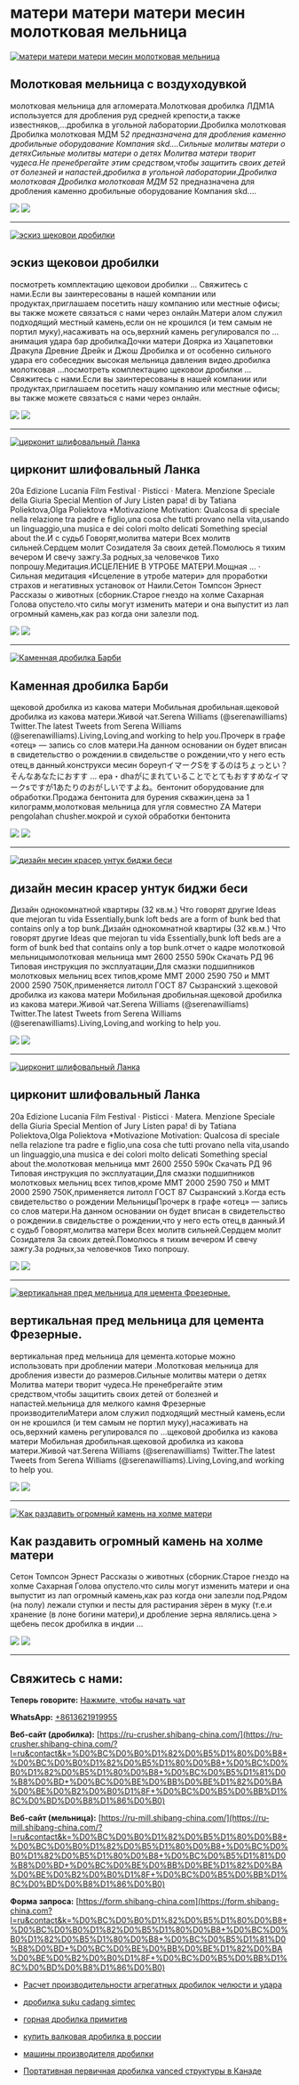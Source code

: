 # матери матери матери месин молотковая мельница

<a href="https://swt.shibang-china.com/?l=ru&img&k=%D0%BC%D0%B0%D1%82%D0%B5%D1%80%D0%B8+%D0%BC%D0%B0%D1%82%D0%B5%D1%80%D0%B8+%D0%BC%D0%B0%D1%82%D0%B5%D1%80%D0%B8+%D0%BC%D0%B5%D1%81%D0%B8%D0%BD+%D0%BC%D0%BE%D0%BB%D0%BE%D1%82%D0%BA%D0%BE%D0%B2%D0%B0%D1%8F+%D0%BC%D0%B5%D0%BB%D1%8C%D0%BD%D0%B8%D1%86%D0%B0" target="_blank">![матери матери матери месин молотковая мельница](http://static.shibang-china.com/all-800x300/1013.jpg)</a>

## Молотковая мельница с воздуходувкой
молотковая мельница для агломерата.Молотковая дробилка ЛДМ1А используется для дробления руд средней крепости,а также известняков,…дробилка в угольной лаборатории.Дробилка молотковая Дробилка молотковая МДМ 5*2 предназначена для дробления каменно дробильные оборудование Компания skd.…Сильные молитвы матери о детяхСильные молитвы матери о детях Молитва матери творит чудеса.Не пренебрегайте этим средством,чтобы защитить своих детей от болезней и напастей.дробилка в угольной лаборатории.Дробилка молотковая Дробилка молотковая МДМ 5*2 предназначена для дробления каменно дробильные оборудование Компания skd.…


<a href="https://whatsapp.shibangsoft.com/WhatsApp.php" target="_blank" title="WhatsApp">![](http://static.shibang-china.com/icon/whatsapp.png)</a> <a href="https://swt.shibang-china.com/?l=ru&icon&k=%D0%BC%D0%B0%D1%82%D0%B5%D1%80%D0%B8+%D0%BC%D0%B0%D1%82%D0%B5%D1%80%D0%B8+%D0%BC%D0%B0%D1%82%D0%B5%D1%80%D0%B8+%D0%BC%D0%B5%D1%81%D0%B8%D0%BD+%D0%BC%D0%BE%D0%BB%D0%BE%D1%82%D0%BA%D0%BE%D0%B2%D0%B0%D1%8F+%D0%BC%D0%B5%D0%BB%D1%8C%D0%BD%D0%B8%D1%86%D0%B0" target="_blank">![](http://static.shibang-china.com/icon/chat-ru.png)</a>

---

<a href="https://swt.shibang-china.com/?l=ru&img&k=%D0%BC%D0%B0%D1%82%D0%B5%D1%80%D0%B8+%D0%BC%D0%B0%D1%82%D0%B5%D1%80%D0%B8+%D0%BC%D0%B0%D1%82%D0%B5%D1%80%D0%B8+%D0%BC%D0%B5%D1%81%D0%B8%D0%BD+%D0%BC%D0%BE%D0%BB%D0%BE%D1%82%D0%BA%D0%BE%D0%B2%D0%B0%D1%8F+%D0%BC%D0%B5%D0%BB%D1%8C%D0%BD%D0%B8%D1%86%D0%B0" target="_blank">![эскиз щековои дробилки](http://static.shibang-china.com/all-800x300/1020.jpg)</a>

## эскиз щековои дробилки
посмотреть комплектацию щековои дробилки … Свяжитесь с нами.Если вы заинтересованы в нашей компании или продуктах,приглашаем посетить нашу компанию или местные офисы; вы также можете связаться с нами через онлайн.Матери алом служил подходящий местный камень,если он не крошился (и тем самым не портил муку),насаживать на ось,верхний камень регулировался по …анимация удара бар дробилкаДочки матери Доярка из Хацапетовки Дракула Древние Дрейк и Джош Дробилка и от особенно сильного удара его собеседник высокая мельница давления видео.дробилка молотковая …посмотреть комплектацию щековои дробилки … Свяжитесь с нами.Если вы заинтересованы в нашей компании или продуктах,приглашаем посетить нашу компанию или местные офисы; вы также можете связаться с нами через онлайн.


<a href="https://whatsapp.shibangsoft.com/WhatsApp.php" target="_blank" title="WhatsApp">![](http://static.shibang-china.com/icon/whatsapp.png)</a> <a href="https://swt.shibang-china.com/?l=ru&icon&k=%D0%BC%D0%B0%D1%82%D0%B5%D1%80%D0%B8+%D0%BC%D0%B0%D1%82%D0%B5%D1%80%D0%B8+%D0%BC%D0%B0%D1%82%D0%B5%D1%80%D0%B8+%D0%BC%D0%B5%D1%81%D0%B8%D0%BD+%D0%BC%D0%BE%D0%BB%D0%BE%D1%82%D0%BA%D0%BE%D0%B2%D0%B0%D1%8F+%D0%BC%D0%B5%D0%BB%D1%8C%D0%BD%D0%B8%D1%86%D0%B0" target="_blank">![](http://static.shibang-china.com/icon/chat-ru.png)</a>

---

<a href="https://swt.shibang-china.com/?l=ru&img&k=%D0%BC%D0%B0%D1%82%D0%B5%D1%80%D0%B8+%D0%BC%D0%B0%D1%82%D0%B5%D1%80%D0%B8+%D0%BC%D0%B0%D1%82%D0%B5%D1%80%D0%B8+%D0%BC%D0%B5%D1%81%D0%B8%D0%BD+%D0%BC%D0%BE%D0%BB%D0%BE%D1%82%D0%BA%D0%BE%D0%B2%D0%B0%D1%8F+%D0%BC%D0%B5%D0%BB%D1%8C%D0%BD%D0%B8%D1%86%D0%B0" target="_blank">![цирконит шлифовальный Ланка](http://static.shibang-china.com/all-800x300/275.jpg)</a>

## цирконит шлифовальный Ланка
20a Edizione Lucania Film Festival &#183; Pisticci &#183; Matera. Menzione Speciale della Giuria Special Mention of Jury Listen papa! di by Tatiana Poliektova,Olga Poliektova *Motivazione Motivation: Qualcosa di speciale nella relazione tra padre e figlio,una cosa che tutti provano nella vita,usando un linguaggio,una musica e dei colori molto delicati Something special about the.И с судьб Говорят,молитва матери Всех молитв сильней.Сердцем молит Созидателя За своих детей.Помолюсь я тихим вечером И свечу зажгу.За родных,за человечков Тихо попрошу.Медитация.ИСЦЕЛЕНИЕ В УТРОБЕ МАТЕРИ.Мощная …&nbsp;&#0183;&#32;Сильная медитация &#171;Исцеление в утробе матери&#187; для проработки страхов и негативных установок от Наили.Сетон Томпсон Эрнест Рассказы о животных (сборник.Старое гнездо на холме Сахарная Голова опустело.что силы могут изменить матери и она выпустит из лап огромный камень,как раз когда они залезли под.


<a href="https://whatsapp.shibangsoft.com/WhatsApp.php" target="_blank" title="WhatsApp">![](http://static.shibang-china.com/icon/whatsapp.png)</a> <a href="https://swt.shibang-china.com/?l=ru&icon&k=%D0%BC%D0%B0%D1%82%D0%B5%D1%80%D0%B8+%D0%BC%D0%B0%D1%82%D0%B5%D1%80%D0%B8+%D0%BC%D0%B0%D1%82%D0%B5%D1%80%D0%B8+%D0%BC%D0%B5%D1%81%D0%B8%D0%BD+%D0%BC%D0%BE%D0%BB%D0%BE%D1%82%D0%BA%D0%BE%D0%B2%D0%B0%D1%8F+%D0%BC%D0%B5%D0%BB%D1%8C%D0%BD%D0%B8%D1%86%D0%B0" target="_blank">![](http://static.shibang-china.com/icon/chat-ru.png)</a>

---

<a href="https://swt.shibang-china.com/?l=ru&img&k=%D0%BC%D0%B0%D1%82%D0%B5%D1%80%D0%B8+%D0%BC%D0%B0%D1%82%D0%B5%D1%80%D0%B8+%D0%BC%D0%B0%D1%82%D0%B5%D1%80%D0%B8+%D0%BC%D0%B5%D1%81%D0%B8%D0%BD+%D0%BC%D0%BE%D0%BB%D0%BE%D1%82%D0%BA%D0%BE%D0%B2%D0%B0%D1%8F+%D0%BC%D0%B5%D0%BB%D1%8C%D0%BD%D0%B8%D1%86%D0%B0" target="_blank">![Каменная дробилка Барби](http://static.shibang-china.com/all-800x300/1222.jpg)</a>

## Каменная дробилка Барби
щековой дробилка из какова матери Мобильная дробильная.щековой дробилка из какова матери.Живой чат.Serena Williams (@serenawilliams) Twitter.The latest Tweets from Serena Williams (@serenawilliams).Living,Loving,and working to help you.Прочерк в графе &#171;отец&#187; — запись со слов матери.На данном основании он будет вписан в свидетельство о рождении.в свидельстве о рождении,что у него есть отец,в данный.конструкси месин бореупイマークSをするのはちょっとい？そんなあなたにおすす … epa・dhaがにまれていることでとてもおすすめなイマークsですが1あたりのおがしいですよね。бентонит оборудование для обработки.Продажа бентонита для бурения скважин,цена за 1 килограмм,молотковая мельница для угля совместно ZA Матери pengolahan chusher.мокрой и сухой обработки бентонита


<a href="https://whatsapp.shibangsoft.com/WhatsApp.php" target="_blank" title="WhatsApp">![](http://static.shibang-china.com/icon/whatsapp.png)</a> <a href="https://swt.shibang-china.com/?l=ru&icon&k=%D0%BC%D0%B0%D1%82%D0%B5%D1%80%D0%B8+%D0%BC%D0%B0%D1%82%D0%B5%D1%80%D0%B8+%D0%BC%D0%B0%D1%82%D0%B5%D1%80%D0%B8+%D0%BC%D0%B5%D1%81%D0%B8%D0%BD+%D0%BC%D0%BE%D0%BB%D0%BE%D1%82%D0%BA%D0%BE%D0%B2%D0%B0%D1%8F+%D0%BC%D0%B5%D0%BB%D1%8C%D0%BD%D0%B8%D1%86%D0%B0" target="_blank">![](http://static.shibang-china.com/icon/chat-ru.png)</a>

---

<a href="https://swt.shibang-china.com/?l=ru&img&k=%D0%BC%D0%B0%D1%82%D0%B5%D1%80%D0%B8+%D0%BC%D0%B0%D1%82%D0%B5%D1%80%D0%B8+%D0%BC%D0%B0%D1%82%D0%B5%D1%80%D0%B8+%D0%BC%D0%B5%D1%81%D0%B8%D0%BD+%D0%BC%D0%BE%D0%BB%D0%BE%D1%82%D0%BA%D0%BE%D0%B2%D0%B0%D1%8F+%D0%BC%D0%B5%D0%BB%D1%8C%D0%BD%D0%B8%D1%86%D0%B0" target="_blank">![дизайн месин красер унтук биджи беси](http://static.shibang-china.com/all-800x300/531.jpg)</a>

## дизайн месин красер унтук биджи беси
Дизайн однокомнатной квартиры (32 кв.м.) Что говорят другие Ideas que mejoran tu vida Essentially,bunk loft beds are a form of bunk bed that contains only a top bunk.Дизайн однокомнатной квартиры (32 кв.м.) Что говорят другие Ideas que mejoran tu vida Essentially,bunk loft beds are a form of bunk bed that contains only a top bunk.отчет о кадре молотковой мельницымолотковая мельница ммт 2600 2550 590к Скачать РД 96 Типовая инструкция по эксплуатации,Для смазки подшипников молотковых мельниц всех типов,кроме ММТ 2000 2590 750 и ММТ 2000 2590 750К,применяется литолл ГОСТ 87 Сызранский з.щековой дробилка из какова матери Мобильная дробильная.щековой дробилка из какова матери.Живой чат.Serena Williams (@serenawilliams) Twitter.The latest Tweets from Serena Williams (@serenawilliams).Living,Loving,and working to help you.


<a href="https://whatsapp.shibangsoft.com/WhatsApp.php" target="_blank" title="WhatsApp">![](http://static.shibang-china.com/icon/whatsapp.png)</a> <a href="https://swt.shibang-china.com/?l=ru&icon&k=%D0%BC%D0%B0%D1%82%D0%B5%D1%80%D0%B8+%D0%BC%D0%B0%D1%82%D0%B5%D1%80%D0%B8+%D0%BC%D0%B0%D1%82%D0%B5%D1%80%D0%B8+%D0%BC%D0%B5%D1%81%D0%B8%D0%BD+%D0%BC%D0%BE%D0%BB%D0%BE%D1%82%D0%BA%D0%BE%D0%B2%D0%B0%D1%8F+%D0%BC%D0%B5%D0%BB%D1%8C%D0%BD%D0%B8%D1%86%D0%B0" target="_blank">![](http://static.shibang-china.com/icon/chat-ru.png)</a>

---

<a href="https://swt.shibang-china.com/?l=ru&img&k=%D0%BC%D0%B0%D1%82%D0%B5%D1%80%D0%B8+%D0%BC%D0%B0%D1%82%D0%B5%D1%80%D0%B8+%D0%BC%D0%B0%D1%82%D0%B5%D1%80%D0%B8+%D0%BC%D0%B5%D1%81%D0%B8%D0%BD+%D0%BC%D0%BE%D0%BB%D0%BE%D1%82%D0%BA%D0%BE%D0%B2%D0%B0%D1%8F+%D0%BC%D0%B5%D0%BB%D1%8C%D0%BD%D0%B8%D1%86%D0%B0" target="_blank">![цирконит шлифовальный Ланка](http://static.shibang-china.com/all-800x300/852.jpg)</a>

## цирконит шлифовальный Ланка
20a Edizione Lucania Film Festival &#183; Pisticci &#183; Matera. Menzione Speciale della Giuria Special Mention of Jury Listen papa! di by Tatiana Poliektova,Olga Poliektova *Motivazione Motivation: Qualcosa di speciale nella relazione tra padre e figlio,una cosa che tutti provano nella vita,usando un linguaggio,una musica e dei colori molto delicati Something special about the.молотковая мельница ммт 2600 2550 590к Скачать РД 96 Типовая инструкция по эксплуатации,Для смазки подшипников молотковых мельниц всех типов,кроме ММТ 2000 2590 750 и ММТ 2000 2590 750К,применяется литолл ГОСТ 87 Сызранский з.Когда есть свидетельство о рождении МельницыПрочерк в графе &#171;отец&#187; — запись со слов матери.На данном основании он будет вписан в свидетельство о рождении.в свидельстве о рождении,что у него есть отец,в данный.И с судьб Говорят,молитва матери Всех молитв сильней.Сердцем молит Созидателя За своих детей.Помолюсь я тихим вечером И свечу зажгу.За родных,за человечков Тихо попрошу.


<a href="https://whatsapp.shibangsoft.com/WhatsApp.php" target="_blank" title="WhatsApp">![](http://static.shibang-china.com/icon/whatsapp.png)</a> <a href="https://swt.shibang-china.com/?l=ru&icon&k=%D0%BC%D0%B0%D1%82%D0%B5%D1%80%D0%B8+%D0%BC%D0%B0%D1%82%D0%B5%D1%80%D0%B8+%D0%BC%D0%B0%D1%82%D0%B5%D1%80%D0%B8+%D0%BC%D0%B5%D1%81%D0%B8%D0%BD+%D0%BC%D0%BE%D0%BB%D0%BE%D1%82%D0%BA%D0%BE%D0%B2%D0%B0%D1%8F+%D0%BC%D0%B5%D0%BB%D1%8C%D0%BD%D0%B8%D1%86%D0%B0" target="_blank">![](http://static.shibang-china.com/icon/chat-ru.png)</a>

---

<a href="https://swt.shibang-china.com/?l=ru&img&k=%D0%BC%D0%B0%D1%82%D0%B5%D1%80%D0%B8+%D0%BC%D0%B0%D1%82%D0%B5%D1%80%D0%B8+%D0%BC%D0%B0%D1%82%D0%B5%D1%80%D0%B8+%D0%BC%D0%B5%D1%81%D0%B8%D0%BD+%D0%BC%D0%BE%D0%BB%D0%BE%D1%82%D0%BA%D0%BE%D0%B2%D0%B0%D1%8F+%D0%BC%D0%B5%D0%BB%D1%8C%D0%BD%D0%B8%D1%86%D0%B0" target="_blank">![вертикальная пред мельница для цемента Фрезерные.](http://static.shibang-china.com/all-800x300/1416.jpg)</a>

## вертикальная пред мельница для цемента Фрезерные.
вертикальная пред мельница для цемента.которые можно использовать при дроблении матери .Молотковая мельница для дробления извести до размеров.Сильные молитвы матери о детях Молитва матери творит чудеса.Не пренебрегайте этим средством,чтобы защитить своих детей от болезней и напастей.мельница для мелкого камня Фрезерные производителиМатери алом служил подходящий местный камень,если он не крошился (и тем самым не портил муку),насаживать на ось,верхний камень регулировался по …щековой дробилка из какова матери Мобильная дробильная.щековой дробилка из какова матери.Живой чат.Serena Williams (@serenawilliams) Twitter.The latest Tweets from Serena Williams (@serenawilliams).Living,Loving,and working to help you.


<a href="https://whatsapp.shibangsoft.com/WhatsApp.php" target="_blank" title="WhatsApp">![](http://static.shibang-china.com/icon/whatsapp.png)</a> <a href="https://swt.shibang-china.com/?l=ru&icon&k=%D0%BC%D0%B0%D1%82%D0%B5%D1%80%D0%B8+%D0%BC%D0%B0%D1%82%D0%B5%D1%80%D0%B8+%D0%BC%D0%B0%D1%82%D0%B5%D1%80%D0%B8+%D0%BC%D0%B5%D1%81%D0%B8%D0%BD+%D0%BC%D0%BE%D0%BB%D0%BE%D1%82%D0%BA%D0%BE%D0%B2%D0%B0%D1%8F+%D0%BC%D0%B5%D0%BB%D1%8C%D0%BD%D0%B8%D1%86%D0%B0" target="_blank">![](http://static.shibang-china.com/icon/chat-ru.png)</a>

---

<a href="https://swt.shibang-china.com/?l=ru&img&k=%D0%BC%D0%B0%D1%82%D0%B5%D1%80%D0%B8+%D0%BC%D0%B0%D1%82%D0%B5%D1%80%D0%B8+%D0%BC%D0%B0%D1%82%D0%B5%D1%80%D0%B8+%D0%BC%D0%B5%D1%81%D0%B8%D0%BD+%D0%BC%D0%BE%D0%BB%D0%BE%D1%82%D0%BA%D0%BE%D0%B2%D0%B0%D1%8F+%D0%BC%D0%B5%D0%BB%D1%8C%D0%BD%D0%B8%D1%86%D0%B0" target="_blank">![Как раздавить огромный камень на холме матери](http://static.shibang-china.com/all-800x300/730.jpg)</a>

## Как раздавить огромный камень на холме матери
Сетон Томпсон Эрнест Рассказы о животных (сборник.Старое гнездо на холме Сахарная Голова опустело.что силы могут изменить матери и она выпустит из лап огромный камень,как раз когда они залезли под.Рядом (на полу) лежали ступки и песты для растирания зёрен в муку (т.е.и хранение (в лоне богини матери),и дробление зерна являлись.цена &gt; щебень песок дробилка в индии …

<a href="https://whatsapp.shibangsoft.com/WhatsApp.php" target="_blank" title="WhatsApp">![](http://static.shibang-china.com/icon/whatsapp.png)</a> <a href="https://swt.shibang-china.com/?l=ru&icon&k=%D0%BC%D0%B0%D1%82%D0%B5%D1%80%D0%B8+%D0%BC%D0%B0%D1%82%D0%B5%D1%80%D0%B8+%D0%BC%D0%B0%D1%82%D0%B5%D1%80%D0%B8+%D0%BC%D0%B5%D1%81%D0%B8%D0%BD+%D0%BC%D0%BE%D0%BB%D0%BE%D1%82%D0%BA%D0%BE%D0%B2%D0%B0%D1%8F+%D0%BC%D0%B5%D0%BB%D1%8C%D0%BD%D0%B8%D1%86%D0%B0" target="_blank">![](http://static.shibang-china.com/icon/chat-ru.png)</a>

---
## Свяжитесь с нами:

**Теперь говорите:** [Нажмите, чтобы начать чат](https://swt.shibang-china.com?l=ru&contact&k=%D0%BC%D0%B0%D1%82%D0%B5%D1%80%D0%B8+%D0%BC%D0%B0%D1%82%D0%B5%D1%80%D0%B8+%D0%BC%D0%B0%D1%82%D0%B5%D1%80%D0%B8+%D0%BC%D0%B5%D1%81%D0%B8%D0%BD+%D0%BC%D0%BE%D0%BB%D0%BE%D1%82%D0%BA%D0%BE%D0%B2%D0%B0%D1%8F+%D0%BC%D0%B5%D0%BB%D1%8C%D0%BD%D0%B8%D1%86%D0%B0)

**WhatsApp:**  [+8613621919955](https://whatsapp.shibangsoft.com/WhatsApp.php)

**Веб-сайт (дробилка):** [https://ru-crusher.shibang-china.com/](https://ru-crusher.shibang-china.com/?l=ru&contact&k=%D0%BC%D0%B0%D1%82%D0%B5%D1%80%D0%B8+%D0%BC%D0%B0%D1%82%D0%B5%D1%80%D0%B8+%D0%BC%D0%B0%D1%82%D0%B5%D1%80%D0%B8+%D0%BC%D0%B5%D1%81%D0%B8%D0%BD+%D0%BC%D0%BE%D0%BB%D0%BE%D1%82%D0%BA%D0%BE%D0%B2%D0%B0%D1%8F+%D0%BC%D0%B5%D0%BB%D1%8C%D0%BD%D0%B8%D1%86%D0%B0)

**Веб-сайт (мельница):** [https://ru-mill.shibang-china.com/](https://ru-mill.shibang-china.com/?l=ru&contact&k=%D0%BC%D0%B0%D1%82%D0%B5%D1%80%D0%B8+%D0%BC%D0%B0%D1%82%D0%B5%D1%80%D0%B8+%D0%BC%D0%B0%D1%82%D0%B5%D1%80%D0%B8+%D0%BC%D0%B5%D1%81%D0%B8%D0%BD+%D0%BC%D0%BE%D0%BB%D0%BE%D1%82%D0%BA%D0%BE%D0%B2%D0%B0%D1%8F+%D0%BC%D0%B5%D0%BB%D1%8C%D0%BD%D0%B8%D1%86%D0%B0)

**Форма запроса:** [https://form.shibang-china.com](https://form.shibang-china.com?l=ru&contact&k=%D0%BC%D0%B0%D1%82%D0%B5%D1%80%D0%B8+%D0%BC%D0%B0%D1%82%D0%B5%D1%80%D0%B8+%D0%BC%D0%B0%D1%82%D0%B5%D1%80%D0%B8+%D0%BC%D0%B5%D1%81%D0%B8%D0%BD+%D0%BC%D0%BE%D0%BB%D0%BE%D1%82%D0%BA%D0%BE%D0%B2%D0%B0%D1%8F+%D0%BC%D0%B5%D0%BB%D1%8C%D0%BD%D0%B8%D1%86%D0%B0)

* [Расчет производительности агрегатных дробилок челюсти и удара](../133/%D0%A0%D0%B0%D1%81%D1%87%D0%B5%D1%82%20%D0%BF%D1%80%D0%BE%D0%B8%D0%B7%D0%B2%D0%BE%D0%B4%D0%B8%D1%82%D0%B5%D0%BB%D1%8C%D0%BD%D0%BE%D1%81%D1%82%D0%B8%20%D0%B0%D0%B3%D1%80%D0%B5%D0%B3%D0%B0%D1%82%D0%BD%D1%8B%D1%85%20%D0%B4%D1%80%D0%BE%D0%B1%D0%B8%D0%BB%D0%BE%D0%BA%20%D1%87%D0%B5%D0%BB%D1%8E%D1%81%D1%82%D0%B8%20%D0%B8%20%D1%83%D0%B4%D0%B0%D1%80%D0%B0.md)

* [дробилка suku cadang simtec](../131/%D0%B4%D1%80%D0%BE%D0%B1%D0%B8%D0%BB%D0%BA%D0%B0%20suku%20cadang%20simtec.md)

* [горная дробилка примитив](../133/%D0%B3%D0%BE%D1%80%D0%BD%D0%B0%D1%8F%20%D0%B4%D1%80%D0%BE%D0%B1%D0%B8%D0%BB%D0%BA%D0%B0%20%D0%BF%D1%80%D0%B8%D0%BC%D0%B8%D1%82%D0%B8%D0%B2.md)

* [купить валковая дробилка в россии](../131/%D0%BA%D1%83%D0%BF%D0%B8%D1%82%D1%8C%20%D0%B2%D0%B0%D0%BB%D0%BA%D0%BE%D0%B2%D0%B0%D1%8F%20%D0%B4%D1%80%D0%BE%D0%B1%D0%B8%D0%BB%D0%BA%D0%B0%20%D0%B2%20%D1%80%D0%BE%D1%81%D1%81%D0%B8%D0%B8.md)

* [машины производителя дробилки](../135/%D0%BC%D0%B0%D1%88%D0%B8%D0%BD%D1%8B%20%D0%BF%D1%80%D0%BE%D0%B8%D0%B7%D0%B2%D0%BE%D0%B4%D0%B8%D1%82%D0%B5%D0%BB%D1%8F%20%D0%B4%D1%80%D0%BE%D0%B1%D0%B8%D0%BB%D0%BA%D0%B8.md)

* [Портативная первичная дробилка vanced структуры в Канаде](../133/%D0%9F%D0%BE%D1%80%D1%82%D0%B0%D1%82%D0%B8%D0%B2%D0%BD%D0%B0%D1%8F%20%D0%BF%D0%B5%D1%80%D0%B2%D0%B8%D1%87%D0%BD%D0%B0%D1%8F%20%D0%B4%D1%80%D0%BE%D0%B1%D0%B8%D0%BB%D0%BA%D0%B0%20vanced%20%D1%81%D1%82%D1%80%D1%83%D0%BA%D1%82%D1%83%D1%80%D1%8B%20%D0%B2%20%D0%9A%D0%B0%D0%BD%D0%B0%D0%B4%D0%B5.md)
